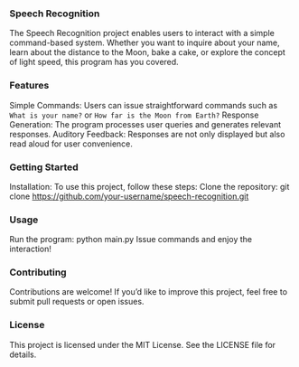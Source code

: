 
### Speech Recognition
The Speech Recognition project enables users to interact with a simple command-based system. Whether you want to inquire about your name, learn about the distance to the Moon, bake a cake, or explore the concept of light speed, this program has you covered.

### Features
Simple Commands: Users can issue straightforward commands such as `What is your name?` or `How far is the Moon from Earth?`
Response Generation: The program processes user queries and generates relevant responses.
Auditory Feedback: Responses are not only displayed but also read aloud for user convenience.

### Getting Started
Installation: To use this project, follow these steps:
Clone the repository: git clone https://github.com/your-username/speech-recognition.git

### Usage
Run the program: python main.py
Issue commands and enjoy the interaction!

### Contributing
Contributions are welcome! If you’d like to improve this project, feel free to submit pull requests or open issues.

### License
This project is licensed under the MIT License. See the LICENSE file for details.
